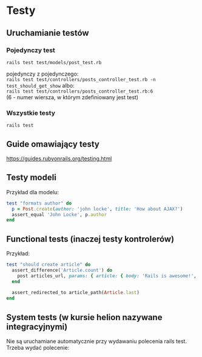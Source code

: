 # Testy

## Uruchamianie testów

### Pojedynczy test

`rails test test/models/post_test.rb`

pojedynczy z pojedynczego:  
`rails test test/controllers/posts_controller_test.rb -n test_should_get_show`
albo:  
``rails test test/controllers/posts_controller_test.rb:6``  
(6 - numer wiersza, w którym zdefiniowany jest test)

### Wszystkie testy

`rails test`

## Guide omawiający testy

<https://guides.rubyonrails.org/testing.html>

## Testy modeli

Przykład dla modelu:

```ruby
test "formats author" do
  p = Post.create(author: 'john locke', title: 'How about AJAX?')
  assert_equal 'John Locke', p.author
end
```

## Functional tests (inaczej testy kontrolerów)

Przykład:

```ruby
test "should create article" do
  assert_difference('Article.count') do
    post articles_url, params: { article: { body: 'Rails is awesome!', title: 'Hello Rails' } }
  end
 
  assert_redirected_to article_path(Article.last)
end
```

## System tests (w kursie helion nazywane integracyjnymi)

Nie są uruchamiane automatycznie przy wydawaniu polecenia rails test. Trzeba wydać polecenie:
